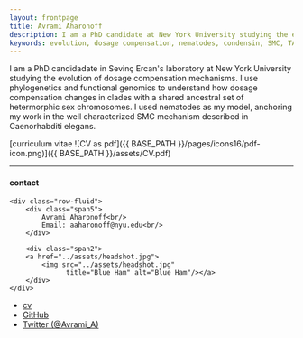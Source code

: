 ```yaml
---
layout: frontpage
title: Avrami Aharonoff
description: I am a PhD candidate at New York University studying the evolution of dosage compensation in nematodes. 
keywords: evolution, dosage compensation, nematodes, condensin, SMC, TAD, Hi-C
---
```


I am a PhD candidadate in Sevinç Ercan's laboratory at New York University studying the evolution of dosage compensation mechanisms. I use phylogenetics and functional genomics to understand how dosage compensation changes in clades with a shared ancestral set of hetermorphic sex chromosomes. I used nematodes as my model, anchoring my work in the well characterized SMC mechanism described in Caenorhabditi elegans.

[curriculum vitae ![CV as pdf]({{ BASE_PATH }}/pages/icons16/pdf-icon.png)]({{ BASE_PATH }}/assets/CV.pdf)<br/>


---


<div class="container">
<h4><a name="contact"></a>contact</h4>

    <div class="row-fluid">
        <div class="span5">
            Avrami Aharonoff<br/>
            Email: aaharonoff@nyu.edu<br/>
        </div>

        <div class="span2">
        <a href="../assets/headshot.jpg">
            <img src="../assets/headshot.jpg"
                  title="Blue Ham" alt="Blue Ham"/></a>
        </div>
    </div>
</div>

<div class="navbar">
  <div class="navbar-inner">
      <ul class="nav">
          <li><a href="{{ BASE_PATH }}/assets/CV.pdf">cv</a></li>
          <li><a href="https://github.com/avramiaharonoff">GitHub</a></li>
          <li><a href="https://twitter.com/Avrami_A">Twitter (@Avrami_A)</a></li>
      </ul>
  </div>
</div>

